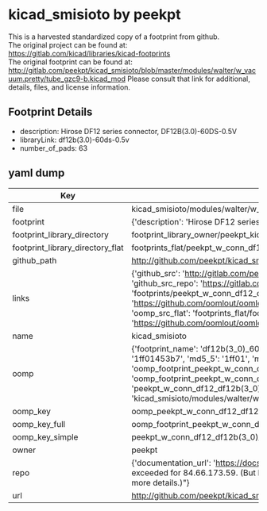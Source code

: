 # kicad_smisioto by peekpt  
This is a harvested standardized copy of a footprint from github.  
The original project can be found at:  
https://gitlab.com/kicad/libraries/kicad-footprints  
The original footprint can be found at:
http://gitlab.com/peekpt/kicad_smisioto/blob/master/modules/walter/w_vacuum.pretty/tube_gzc9-b.kicad_mod
Please consult that link for additional, details, files, and license information.  
## Footprint Details
* description: Hirose DF12 series connector, DF12B(3.0)-60DS-0.5V  
* libraryLink: df12b(3.0)-60ds-0.5v  
* number_of_pads: 63  
## yaml dump  
| Key | Value |  
| --- | --- |  
| file | kicad_smisioto/modules/walter/w_conn_df12.pretty/df12b(3.0)-60ds-0.5v.kicad_mod |  
| footprint | {'description': 'Hirose DF12 series connector, DF12B(3.0)-60DS-0.5V', 'libraryLink': 'df12b(3.0)-60ds-0.5v', 'number_of_pads': 63} |  
| footprint_library_directory | footprint_library_owner/peekpt_kicad_smisioto |  
| footprint_library_directory_flat | footprints_flat/peekpt_w_conn_df12_df12b(3_0)_60ds_0_5v/working |  
| github_path | http://github.com/peekpt/kicad_smisioto/blob/master/modules/walter/w_conn_df12.pretty/df12b(3.0)-60ds-0.5v.kicad_mod |  
| links | {'github_src': 'http://gitlab.com/peekpt/kicad_smisioto/blob/master/modules/walter/w_vacuum.pretty/tube_gzc9-b.kicad_mod', 'github_src_repo': 'https://gitlab.com/kicad/libraries/kicad-footprints', 'oomp_bot': 'footprints/peekpt_w_conn_df12_df12b(3_0)_60ds_0_5v/working', 'oomp_bot_github': 'https://github.com/oomlout/oomlout_oomp_footprint_bot/tree/main/footprints/peekpt_w_conn_df12_df12b(3_0)_60ds_0_5v/working', 'oomp_src_flat': 'footprints_flat/footprints_flat/peekpt_w_conn_df12_df12b(3_0)_60ds_0_5v/working', 'oomp_src_flat_github': 'https://github.com/oomlout/oomlout_oomp_footprint_src/tree/main/footprints_flat/peekpt_w_conn_df12_df12b(3_0)_60ds_0_5v/working'} |  
| name | kicad_smisioto |  
| oomp | {'footprint_name': 'df12b(3_0)_60ds_0_5v', 'library_name': 'w_conn_df12', 'md5': '1ff01453b7a4ee5629a9f94e9082be8d', 'md5_10': '1ff01453b7', 'md5_5': '1ff01', 'md5_6': '1ff014', 'oomp_key': 'oomp_peekpt_w_conn_df12_df12b(3_0)_60ds_0_5v', 'oomp_key_extra': 'oomp_footprint_peekpt_w_conn_df12_df12b(3_0)_60ds_0_5v', 'oomp_key_full': 'oomp_footprint_peekpt_w_conn_df12_df12b(3_0)_60ds_0_5v_1ff014', 'oomp_key_simple': 'peekpt_w_conn_df12_df12b(3_0)_60ds_0_5v', 'original_filename': 'kicad_smisioto/modules/walter/w_conn_df12.pretty/df12b(3.0)-60ds-0.5v.kicad_mod', 'owner_name': 'peekpt'} |  
| oomp_key | oomp_peekpt_w_conn_df12_df12b(3_0)_60ds_0_5v |  
| oomp_key_full | oomp_footprint_peekpt_w_conn_df12_df12b(3_0)_60ds_0_5v |  
| oomp_key_simple | peekpt_w_conn_df12_df12b(3_0)_60ds_0_5v |  
| owner | peekpt |  
| repo | {'documentation_url': 'https://docs.github.com/rest/overview/resources-in-the-rest-api#rate-limiting', 'message': "API rate limit exceeded for 84.66.173.59. (But here's the good news: Authenticated requests get a higher rate limit. Check out the documentation for more details.)"} |  
| url | http://github.com/peekpt/kicad_smisioto |  

